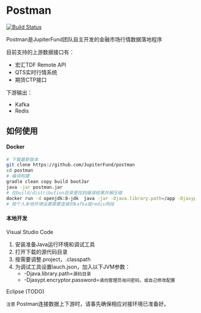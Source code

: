# Postman

[![Build Status](https://travis-ci.com/JupiterFund/postman.svg?branch=master)](https://travis-ci.com/JupiterFund/postman)

Postman是JupiterFund团队自主开发的金融市场行情数据落地程序

目前支持的上游数据接口有：
* 宏汇TDF Remote API
* QTS实时行情系统
* 期货CTP接口

下游输出：
* Kafka
* Redis


## 如何使用

#### Docker

```bash
# 下载最新版本
git clone https://github.com/JupiterFund/postman
cd postman
# 编译构建
gradle clean copy build bootJar
java -jar postman.jar
# 在build/distribution目录里找到编译结果并解压缩
docker run -d openjdk:8-jdk  java -jar -Djava.library.path=/app -Djasypt.encryptor.password=*** postman.jar
# 按个人本地环境设置需要连接的kafka或redis网段
```

#### 本地开发

Visual Studio Code
  1. 安装准备Java运行环境和调试工具
  2. 打开下载的源代码目录
  3. 按需要调整.project，.classpath
  4. 为调试工具设置lauch.json，加入以下JVM参数：
      * -Djava.library.path=`源码目录`
      * -Djasypt.encryptor.password=`请向管理员询问密码，或自己修改配置`

Eclipse (TODO)

`注意` Postman连接数据上下游时，请事先确保相应对接环境已准备好。
